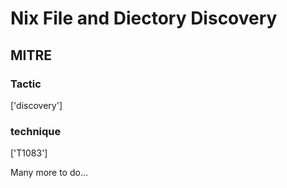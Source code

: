 # Nix File and Diectory Discovery

## MITRE

### Tactic
['discovery']

### technique
['T1083']

Many more to do...
